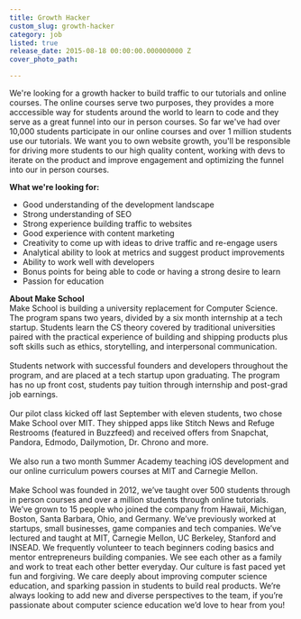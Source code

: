 ```yaml
---
title: Growth Hacker
custom_slug: growth-hacker
category: job
listed: true
release_date: 2015-08-18 00:00:00.000000000 Z
cover_photo_path: 

---
```

We're looking for a growth hacker to build traffic to our tutorials and online courses. The online courses serve two purposes, they provides a more acccessible way for students around the world to learn to code and they serve as a great funnel into our in person courses. So far we've had over 10,000 students participate in our online courses and over 1 million students use our tutorials. We want you to own website growth, you'll be responsible for driving more students to our high quality content, working with devs to iterate on the product and improve engagement and optimizing the funnel into our in person courses.

**What we're looking for:**

- Good understanding of the development landscape
- Strong understanding of SEO
- Strong experience building traffic to websites
- Good experience with content marketing
- Creativity to come up with ideas to drive traffic and re-engage users
- Analytical ability to look at metrics and suggest product improvements
- Ability to work well with developers
- Bonus points for being able to code or having a strong desire to learn
- Passion for education

<b>About Make School</b><br>Make School is building a university replacement for Computer Science.
The program spans two years, divided by a six month internship at a tech startup. Students learn the CS theory covered by traditional universities paired with the practical experience of building and shipping products plus soft skills such as ethics, storytelling, and interpersonal communication.<br><br>
Students network with successful founders and developers throughout the program, and are placed at a tech startup upon graduating. The program has no up front cost, students pay tuition through internship and post-grad job earnings. <br><br>
Our pilot class kicked off last September with eleven students, two chose Make School over MIT. They shipped apps like Stitch News and Refuge Restrooms (featured in Buzzfeed) and received offers from Snapchat, Pandora, Edmodo, Dailymotion, Dr. Chrono and more. <br><br>
We also run a two month Summer Academy teaching iOS development and our online curriculum powers courses at MIT and Carnegie Mellon.
<br><br>
Make School was founded in 2012, we’ve taught over 500 students through in person courses and over a million students through online tutorials. We’ve grown to 15 people who joined the company from Hawaii, Michigan, Boston, Santa Barbara, Ohio, and Germany. We’ve previously worked at startups, small businesses, game companies and tech companies. We’ve lectured and taught at MIT, Carnegie Mellon, UC Berkeley, Stanford and INSEAD. We frequently volunteer to teach beginners coding basics and mentor entrepreneurs building companies. We see each other as a family and work to treat each other better everyday. Our culture is fast paced yet fun and forgiving. We care deeply about improving computer science education, and sparking passion in students to build real products. We’re always looking to add new and diverse perspectives to the team, if you’re passionate about computer science education we’d love to hear from you!